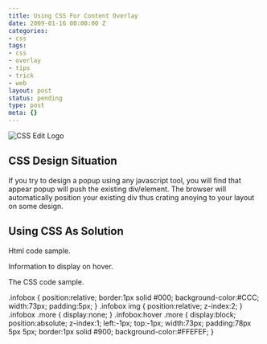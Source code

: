 ```yaml
---
title: Using CSS For Content Overlay
date: 2009-01-16 00:00:00 Z
categories:
- css
tags:
- css
- overlay
- tips
- trick
- web
layout: post
status: pending
type: post
meta: {}
---
```


 ![CSS Edit Logo](http://standalonex.com/wp-content/uploads/2009/01/csseditlogo1.png "CSS Edit Logo")
## CSS Design Situation

If you try to design a popup using any javascript tool, you will find that appear popup will push the existing div/element. The browser will automatically position your existing div thus crating anoying to your layout on some design.

## Using CSS As Solution

Html code sample.

Information to display on hover.

The CSS code sample.

.infobox { position:relative; border:1px solid #000; background-color:#CCC; width:73px; padding:5px; } .infobox img { position:relative; z-index:2; } .infobox .more { display:none; } .infobox:hover .more { display:block; position:absolute; z-index:1; left:-1px; top:-1px; width:73px; padding:78px 5px 5px; border:1px solid #900; background-color:#FFEFEF; }

